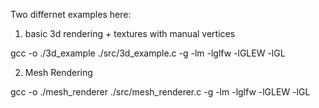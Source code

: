 Two differnet examples here:

1. basic 3d rendering + textures with manual vertices

gcc  -o ./3d_example ./src/3d_example.c  -g -lm -lglfw -lGLEW -lGL

2. Mesh Rendering

gcc -o ./mesh_renderer  ./src/mesh_renderer.c  -g -lm -lglfw -lGLEW -lGL